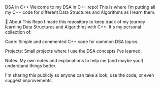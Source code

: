 DSA in C++
Welcome to my DSA in C++ repo! This is where I'm putting all my C++ code for different Data Structures and Algorithms as I learn them.

🎯 About This Repo
I made this repository to keep track of my journey learning Data Structures and Algorithms with C++. It's my personal collection of:

Code: Simple and commented C++ code for common DSA topics.

Projects: Small projects where I use the DSA concepts I've learned.

Notes: My own notes and explanations to help me (and maybe you!) understand things better.

I'm sharing this publicly so anyone can take a look, use the code, or even suggest improvements.